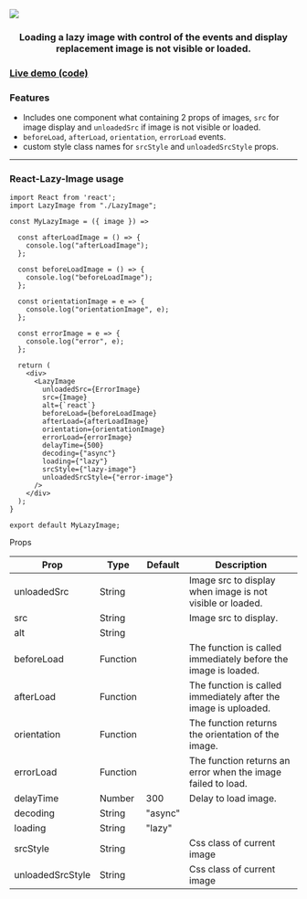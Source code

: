 ![](https://i.ibb.co/DtbLVMN/Purple-and-White-Math-Tutor-Bordered-Linked-In-Banner.png)

<h3 align="center">
 Loading a lazy image with control of the events and display replacement image is not visible or loaded.
</h3>

### [Live demo (code)](https://codesandbox.io/s/github/davidkern13/React-Lazy-Image)

### Features

- Includes one component what containing 2 props of images, ```src``` for image display and ```unloadedSrc``` if image is not visible or loaded.
- ```beforeLoad```, ```afterLoad```, ```orientation```, ```errorLoad``` events.
- custom style class names for ```srcStyle``` and ```unloadedSrcStyle``` props.

<hr/>

### React-Lazy-Image usage

```
import React from 'react';
import LazyImage from "./LazyImage";
 
const MyLazyImage = ({ image }) =>

  const afterLoadImage = () => {
    console.log("afterLoadImage");
  };

  const beforeLoadImage = () => {
    console.log("beforeLoadImage");
  };

  const orientationImage = e => {
    console.log("orientationImage", e);
  };

  const errorImage = e => {
    console.log("error", e);
  };

  return (
    <div>
      <LazyImage
        unloadedSrc={ErrorImage}
        src={Image}
        alt={`react`}
        beforeLoad={beforeLoadImage}
        afterLoad={afterLoadImage}
        orientation={orientationImage}
        errorLoad={errorImage}
        delayTime={500}
        decoding={"async"}
        loading={"lazy"}
        srcStyle={"lazy-image"}
        unloadedSrcStyle={"error-image"}
      />
    </div>
  );
}

export default MyLazyImage;
```

Props

| Prop  | Type | Default | Description |
| ------------- | ------------- | ------------- | ------------- |
| unloadedSrc  | String  |   | Image src to display when image is not visible or loaded. |
| src  | String  |   | Image src to display.  |
| alt  | String  |   |   |
| beforeLoad  | Function  |   | The function is called immediately before the image is loaded. |
| afterLoad  | Function  |   | The function is called immediately after the image is uploaded. |
| orientation  | Function  |   | The function returns the orientation of the image.  |
| errorLoad  | Function  |   | The function returns an error when the image failed to load. |
| delayTime  | Number  | 300  | Delay to load image. |
| decoding  | String  | "async"  |   |
| loading  | String  | "lazy"  |   |
| srcStyle  | String  |   | Css class of current image  |
| unloadedSrcStyle  | String  |   | Css class of current image  |
